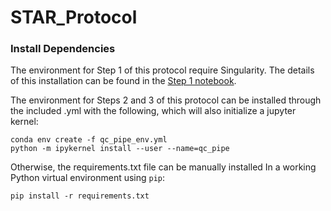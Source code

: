 # STAR_Protocol

### Install Dependencies
The environment for Step 1 of this protocol require Singularity. The details of this installation can be found in the [Step 1 notebook](https://github.com/bobchen1701/STAR_Protocol/blob/master/Step_1_Bioinformatics_Pipeline.ipynb).


The environment for Steps 2 and 3 of this protocol can be installed through the included .yml with the following, which will also initialize a jupyter kernel: 
```
conda env create -f qc_pipe_env.yml
python -m ipykernel install --user --name=qc_pipe
```

Otherwise, the requirements.txt file can be manually installed In a working Python virtual environment using `pip`:
```
pip install -r requirements.txt
```
